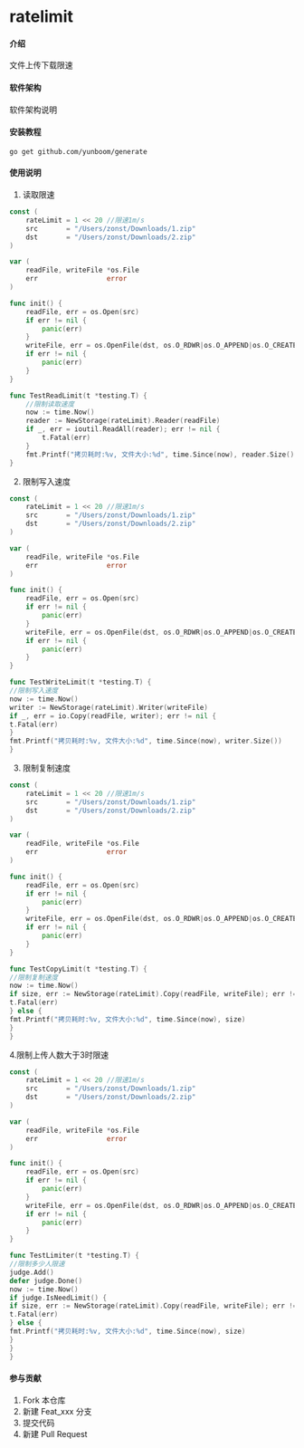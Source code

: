 # ratelimit

#### 介绍
文件上传下载限速

#### 软件架构
软件架构说明


#### 安装教程

```go get github.com/yunboom/generate```

#### 使用说明

1. 读取限速
```go
const (
	rateLimit = 1 << 20 //限速1m/s
	src       = "/Users/zonst/Downloads/1.zip"
	dst       = "/Users/zonst/Downloads/2.zip"
)

var (
	readFile, writeFile *os.File
	err                 error
)

func init() {
	readFile, err = os.Open(src)
	if err != nil {
		panic(err)
	}
	writeFile, err = os.OpenFile(dst, os.O_RDWR|os.O_APPEND|os.O_CREATE, 0755)
	if err != nil {
		panic(err)
	}
}

func TestReadLimit(t *testing.T) {
	//限制读取速度
	now := time.Now()
	reader := NewStorage(rateLimit).Reader(readFile)
	if _, err = ioutil.ReadAll(reader); err != nil {
		t.Fatal(err)
	}
	fmt.Printf("拷贝耗时:%v, 文件大小:%d", time.Since(now), reader.Size())
}
```
2. 限制写入速度
```go
const (
	rateLimit = 1 << 20 //限速1m/s
	src       = "/Users/zonst/Downloads/1.zip"
	dst       = "/Users/zonst/Downloads/2.zip"
)

var (
	readFile, writeFile *os.File
	err                 error
)

func init() {
	readFile, err = os.Open(src)
	if err != nil {
		panic(err)
	}
	writeFile, err = os.OpenFile(dst, os.O_RDWR|os.O_APPEND|os.O_CREATE, 0755)
	if err != nil {
		panic(err)
	}
}

func TestWriteLimit(t *testing.T) {
//限制写入速度
now := time.Now()
writer := NewStorage(rateLimit).Writer(writeFile)
if _, err = io.Copy(readFile, writer); err != nil {
t.Fatal(err)
}
fmt.Printf("拷贝耗时:%v, 文件大小:%d", time.Since(now), writer.Size())
}
```

3. 限制复制速度
```go
const (
	rateLimit = 1 << 20 //限速1m/s
	src       = "/Users/zonst/Downloads/1.zip"
	dst       = "/Users/zonst/Downloads/2.zip"
)

var (
	readFile, writeFile *os.File
	err                 error
)

func init() {
	readFile, err = os.Open(src)
	if err != nil {
		panic(err)
	}
	writeFile, err = os.OpenFile(dst, os.O_RDWR|os.O_APPEND|os.O_CREATE, 0755)
	if err != nil {
		panic(err)
	}
}

func TestCopyLimit(t *testing.T) {
//限制复制速度
now := time.Now()
if size, err := NewStorage(rateLimit).Copy(readFile, writeFile); err != nil {
t.Fatal(err)
} else {
fmt.Printf("拷贝耗时:%v, 文件大小:%d", time.Since(now), size)
}
}
```

4.限制上传人数大于3时限速

```go
const (
	rateLimit = 1 << 20 //限速1m/s
	src       = "/Users/zonst/Downloads/1.zip"
	dst       = "/Users/zonst/Downloads/2.zip"
)

var (
	readFile, writeFile *os.File
	err                 error
)

func init() {
	readFile, err = os.Open(src)
	if err != nil {
		panic(err)
	}
	writeFile, err = os.OpenFile(dst, os.O_RDWR|os.O_APPEND|os.O_CREATE, 0755)
	if err != nil {
		panic(err)
	}
}

func TestLimiter(t *testing.T) {
//限制多少人限速
judge.Add()
defer judge.Done()
now := time.Now()
if judge.IsNeedLimit() {
if size, err := NewStorage(rateLimit).Copy(readFile, writeFile); err != nil {
t.Fatal(err)
} else {
fmt.Printf("拷贝耗时:%v, 文件大小:%d", time.Since(now), size)
}
}
}
```

#### 参与贡献

1.  Fork 本仓库
2.  新建 Feat_xxx 分支
3.  提交代码
4.  新建 Pull Request


